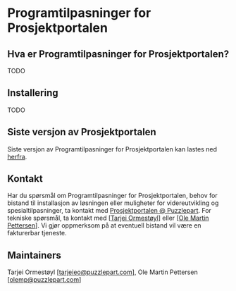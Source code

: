 Programtilpasninger for Prosjektportalen
=================


## Hva er Programtilpasninger for Prosjektportalen? ##

TODO

## Installering ##

TODO

## Siste versjon av Prosjektportalen ##

Siste versjon av Programtilpasninger for Prosjektportalen kan lastes ned [herfra](https://github.com/Puzzlepart/prosjektportalen-program/releases/latest).

## Kontakt ##

Har du spørsmål om Programtilpasninger for Prosjektportalen, behov for bistand til installasjon av løsningen eller muligheter for videreutvikling og spesialtilpasninger, ta kontakt med <a href="mailto:prosjektportalen@puzzlepart.com">Prosjektportalen @ Puzzlepart</a>. For tekniske spørsmål, ta kontakt med [<a href="mailto:tarjeieo@puzzlepart.com">Tarjei Ormestøyl</a>] eller [<a href="mailto:olemp@puzzlepart.com">Ole Martin Pettersen</a>]. Vi gjør oppmerksom på at eventuell bistand vil være en fakturerbar tjeneste. 

## Maintainers ##

Tarjei Ormestøyl [tarjeieo@puzzlepart.com], Ole Martin Pettersen [olemp@puzzlepart.com]
